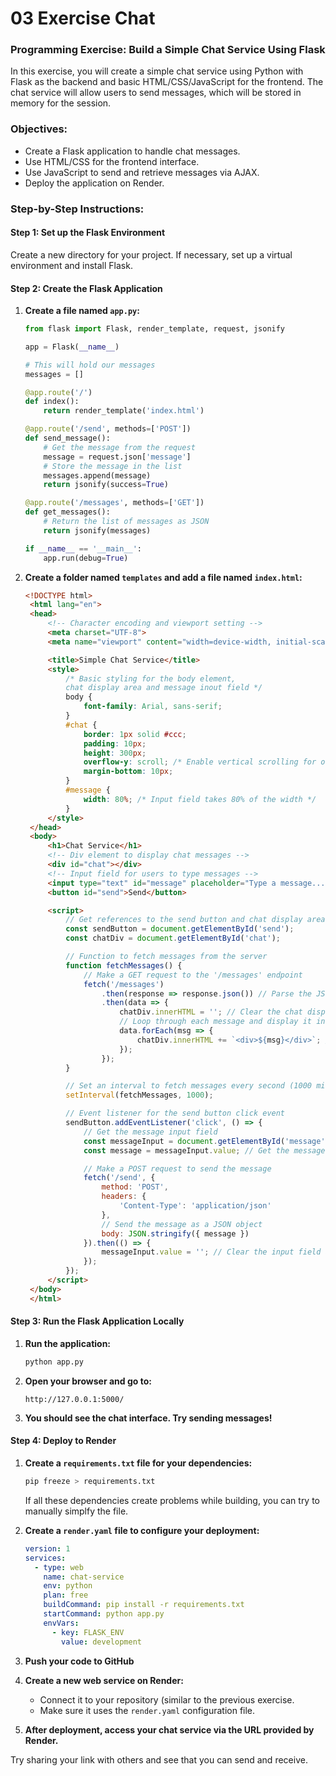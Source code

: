 # 03 Exercise Chat
### Programming Exercise: Build a Simple Chat Service Using Flask

In this exercise, you will create a simple chat service using Python with Flask as the backend and basic HTML/CSS/JavaScript for the frontend. The chat service will allow users to send messages, which will be stored in memory for the session.

### Objectives:
- Create a Flask application to handle chat messages.
- Use HTML/CSS for the frontend interface.
- Use JavaScript to send and retrieve messages via AJAX.
- Deploy the application on Render.

### Step-by-Step Instructions:

#### Step 1: Set up the Flask Environment

Create a new directory for your project. If necessary, set up a virtual environment and install Flask.

#### Step 2: Create the Flask Application

1. **Create a file named `app.py`:**
   ```python
   from flask import Flask, render_template, request, jsonify

   app = Flask(__name__)

   # This will hold our messages
   messages = []

   @app.route('/')
   def index():
       return render_template('index.html')

   @app.route('/send', methods=['POST'])
   def send_message():
       # Get the message from the request
       message = request.json['message']
       # Store the message in the list
       messages.append(message)
       return jsonify(success=True)

   @app.route('/messages', methods=['GET'])
   def get_messages():
       # Return the list of messages as JSON
       return jsonify(messages)

   if __name__ == '__main__':
       app.run(debug=True)
   ```

2. **Create a folder named `templates` and add a file named `index.html`:**
   ```html
   <!DOCTYPE html>
    <html lang="en">
    <head>
        <!-- Character encoding and viewport setting -->
        <meta charset="UTF-8">
        <meta name="viewport" content="width=device-width, initial-scale=1.0">

        <title>Simple Chat Service</title>
        <style>
            /* Basic styling for the body element, 
            chat display area and message inout field */
            body {
                font-family: Arial, sans-serif; 
            }
            #chat {
                border: 1px solid #ccc; 
                padding: 10px; 
                height: 300px; 
                overflow-y: scroll; /* Enable vertical scrolling for overflow text */
                margin-bottom: 10px; 
            }
            #message {
                width: 80%; /* Input field takes 80% of the width */
            }
        </style>
    </head>
    <body>
        <h1>Chat Service</h1>
        <!-- Div element to display chat messages -->
        <div id="chat"></div>
        <!-- Input field for users to type messages -->
        <input type="text" id="message" placeholder="Type a message..." />
        <button id="send">Send</button>

        <script>
            // Get references to the send button and chat display area
            const sendButton = document.getElementById('send');
            const chatDiv = document.getElementById('chat');

            // Function to fetch messages from the server
            function fetchMessages() {
                // Make a GET request to the '/messages' endpoint
                fetch('/messages')
                    .then(response => response.json()) // Parse the JSON response
                    .then(data => {
                        chatDiv.innerHTML = ''; // Clear the chat display area
                        // Loop through each message and display it in the chat area
                        data.forEach(msg => {
                            chatDiv.innerHTML += `<div>${msg}</div>`; // Create a new div for each message
                        });
                    });
            }

            // Set an interval to fetch messages every second (1000 milliseconds)
            setInterval(fetchMessages, 1000);

            // Event listener for the send button click event
            sendButton.addEventListener('click', () => {
                // Get the message input field
                const messageInput = document.getElementById('message');
                const message = messageInput.value; // Get the message text

                // Make a POST request to send the message
                fetch('/send', {
                    method: 'POST', 
                    headers: {
                        'Content-Type': 'application/json' 
                    },
                    // Send the message as a JSON object
                    body: JSON.stringify({ message })
                }).then(() => {
                    messageInput.value = ''; // Clear the input field after sending
                });
            });
        </script>
    </body>
    </html>
   ```

#### Step 3: Run the Flask Application Locally

1. **Run the application:**
   ```bash
   python app.py
   ```

2. **Open your browser and go to:**
   ```
   http://127.0.0.1:5000/
   ```

3. **You should see the chat interface. Try sending messages!**

#### Step 4: Deploy to Render

1. **Create a `requirements.txt` file for your dependencies:**
   ```bash
   pip freeze > requirements.txt
   ```
   If all these dependencies create problems while building, you can try to manually simplfy the file.

2. **Create a `render.yaml` file to configure your deployment:**
   ```yaml
   version: 1
   services:
     - type: web
       name: chat-service
       env: python
       plan: free
       buildCommand: pip install -r requirements.txt
       startCommand: python app.py
       envVars:
         - key: FLASK_ENV
           value: development
   ```

3. **Push your code to GitHub**

4. **Create a new web service on Render:**
   - Connect it to your repository (similar to the previous exercise.
   - Make sure it uses the `render.yaml` configuration file.

5. **After deployment, access your chat service via the URL provided by Render.**

Try sharing your link with others and see that you can send and receive.
